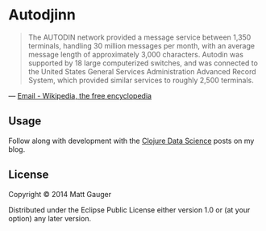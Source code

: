 # Autodjinn

> The AUTODIN network provided a message service between 1,350 terminals, handling 30 million messages per month, with an average message length of approximately 3,000 characters. Autodin was supported by 18 large computerized switches, and was connected to the United States General Services Administration Advanced Record System, which provided similar services to roughly 2,500 terminals.

&mdash; [Email - Wikipedia, the free encyclopedia](http://en.wikipedia.org/wiki/Email#Origin)


## Usage

Follow along with development with the [Clojure Data Science](http://blog.mattgauger.com/blog/categories/clojure-data-science) posts on my blog.

## License

Copyright © 2014 Matt Gauger

Distributed under the Eclipse Public License either version 1.0 or (at
your option) any later version.
